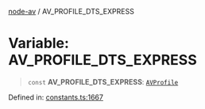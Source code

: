 [node-av](../globals.md) / AV\_PROFILE\_DTS\_EXPRESS

# Variable: AV\_PROFILE\_DTS\_EXPRESS

> `const` **AV\_PROFILE\_DTS\_EXPRESS**: [`AVProfile`](../type-aliases/AVProfile.md)

Defined in: [constants.ts:1667](https://github.com/seydx/av/blob/f8631fc881b394300b1479f511d55cf1c370a87f/src/constants/constants.ts#L1667)

